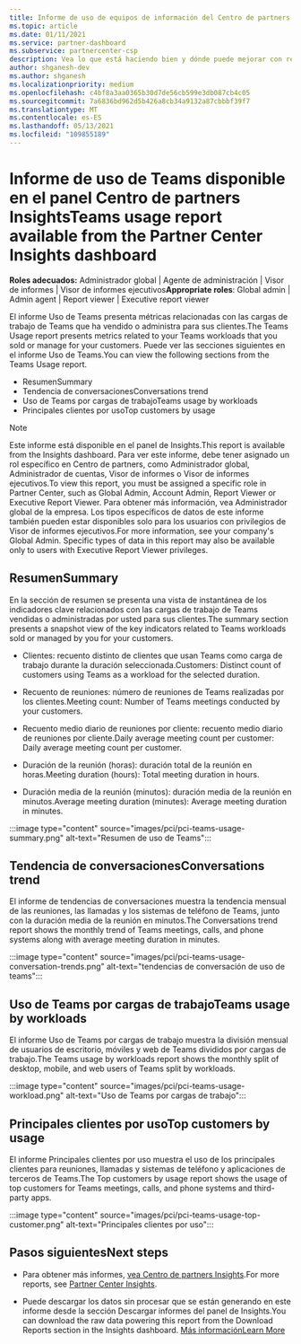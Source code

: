 ```yaml
---
title: Informe de uso de equipos de información del Centro de partners
ms.topic: article
ms.date: 01/11/2021
ms.service: partner-dashboard
ms.subservice: partnercenter-csp
description: Vea lo que está haciendo bien y dónde puede mejorar con respecto al uso de las suscripciones de Teams que vende o administra para sus clientes.
author: shganesh-dev
ms.author: shganesh
ms.localizationpriority: medium
ms.openlocfilehash: c4bf8a3aa0365b30d7de56cb599e3db087cb4c05
ms.sourcegitcommit: 7a6836bd962d5b426a8cb34a9132a87cbbbf39f7
ms.translationtype: MT
ms.contentlocale: es-ES
ms.lasthandoff: 05/13/2021
ms.locfileid: "109855189"
---
```

# <a name="teams-usage-report-available-from-the-partner-center-insights-dashboard"></a><span data-ttu-id="bfcd1-103">Informe de uso de Teams disponible en el panel Centro de partners Insights</span><span class="sxs-lookup"><span data-stu-id="bfcd1-103">Teams usage report available from the Partner Center Insights dashboard</span></span>

<span data-ttu-id="bfcd1-104">**Roles adecuados:** Administrador global | Agente de administración | Visor de informes | Visor de informes ejecutivos</span><span class="sxs-lookup"><span data-stu-id="bfcd1-104">**Appropriate roles**: Global admin | Admin agent | Report viewer | Executive report viewer</span></span>

<span data-ttu-id="bfcd1-105">El informe Uso de Teams presenta métricas relacionadas con las cargas de trabajo de Teams que ha vendido o administra para sus clientes.</span><span class="sxs-lookup"><span data-stu-id="bfcd1-105">The Teams Usage report presents metrics related to your Teams workloads that you sold or manage for your customers.</span></span> <span data-ttu-id="bfcd1-106">Puede ver las secciones siguientes en el informe Uso de Teams.</span><span class="sxs-lookup"><span data-stu-id="bfcd1-106">You can view the following sections from the Teams Usage report.</span></span>

- <span data-ttu-id="bfcd1-107">Resumen</span><span class="sxs-lookup"><span data-stu-id="bfcd1-107">Summary</span></span>
- <span data-ttu-id="bfcd1-108">Tendencia de conversaciones</span><span class="sxs-lookup"><span data-stu-id="bfcd1-108">Conversations trend</span></span>
- <span data-ttu-id="bfcd1-109">Uso de Teams por cargas de trabajo</span><span class="sxs-lookup"><span data-stu-id="bfcd1-109">Teams usage by workloads</span></span>
- <span data-ttu-id="bfcd1-110">Principales clientes por uso</span><span class="sxs-lookup"><span data-stu-id="bfcd1-110">Top customers by usage</span></span>

 > [!NOTE]
 > <span data-ttu-id="bfcd1-111">Este informe está disponible en el panel de Insights.</span><span class="sxs-lookup"><span data-stu-id="bfcd1-111">This report is available from the Insights dashboard.</span></span> <span data-ttu-id="bfcd1-112">Para ver este informe, debe tener asignado un rol específico en Centro de partners, como Administrador global, Administrador de cuentas, Visor de informes o Visor de informes ejecutivos.</span><span class="sxs-lookup"><span data-stu-id="bfcd1-112">To view this report, you must be assigned a specific role in Partner Center, such as Global Admin, Account Admin, Report Viewer or Executive Report Viewer.</span></span> <span data-ttu-id="bfcd1-113">Para obtener más información, vea Administrador global de la empresa. Los tipos específicos de datos de este informe también pueden estar disponibles solo para los usuarios con privilegios de Visor de informes ejecutivos.</span><span class="sxs-lookup"><span data-stu-id="bfcd1-113">For more information, see your company's Global Admin. Specific types of data in this report may also be available only to users with Executive Report Viewer privileges.</span></span>

## <a name="summary"></a><span data-ttu-id="bfcd1-114">Resumen</span><span class="sxs-lookup"><span data-stu-id="bfcd1-114">Summary</span></span>

<span data-ttu-id="bfcd1-115">En la sección de resumen se presenta una vista de instantánea de los indicadores clave relacionados con las cargas de trabajo de Teams vendidas o administradas por usted para sus clientes.</span><span class="sxs-lookup"><span data-stu-id="bfcd1-115">The summary section presents a snapshot view of the key indicators related to Teams workloads sold or managed by you for your customers.</span></span>  

- <span data-ttu-id="bfcd1-116">Clientes: recuento distinto de clientes que usan Teams como carga de trabajo durante la duración seleccionada.</span><span class="sxs-lookup"><span data-stu-id="bfcd1-116">Customers: Distinct count of customers using Teams as a workload for the selected duration.</span></span>

- <span data-ttu-id="bfcd1-117">Recuento de reuniones: número de reuniones de Teams realizadas por los clientes.</span><span class="sxs-lookup"><span data-stu-id="bfcd1-117">Meeting count: Number of Teams meetings conducted by your customers.</span></span>

- <span data-ttu-id="bfcd1-118">Recuento medio diario de reuniones por cliente: recuento medio diario de reuniones por cliente.</span><span class="sxs-lookup"><span data-stu-id="bfcd1-118">Daily average meeting count per customer: Daily average meeting count per customer.</span></span> 

- <span data-ttu-id="bfcd1-119">Duración de la reunión (horas): duración total de la reunión en horas.</span><span class="sxs-lookup"><span data-stu-id="bfcd1-119">Meeting duration (hours): Total meeting duration in hours.</span></span> 

- <span data-ttu-id="bfcd1-120">Duración media de la reunión (minutos): duración media de la reunión en minutos.</span><span class="sxs-lookup"><span data-stu-id="bfcd1-120">Average meeting duration (minutes): Average meeting duration in minutes.</span></span> 

:::image type="content" source="images/pci/pci-teams-usage-summary.png" alt-text="Resumen de uso de Teams":::

## <a name="conversations-trend"></a><span data-ttu-id="bfcd1-122">Tendencia de conversaciones</span><span class="sxs-lookup"><span data-stu-id="bfcd1-122">Conversations trend</span></span>

<span data-ttu-id="bfcd1-123">El informe de tendencias de conversaciones muestra la tendencia mensual de las reuniones, las llamadas y los sistemas de teléfono de Teams, junto con la duración media de la reunión en minutos.</span><span class="sxs-lookup"><span data-stu-id="bfcd1-123">The Conversations trend report shows the monthly trend of Teams meetings, calls, and phone systems along with average meeting duration in minutes.</span></span>

:::image type="content" source="images/pci/pci-teams-usage-conversation-trends.png" alt-text="tendencias de conversación de uso de teams":::

## <a name="teams-usage-by-workloads"></a><span data-ttu-id="bfcd1-125">Uso de Teams por cargas de trabajo</span><span class="sxs-lookup"><span data-stu-id="bfcd1-125">Teams usage by workloads</span></span>

<span data-ttu-id="bfcd1-126">El informe Uso de Teams por cargas de trabajo muestra la división mensual de usuarios de escritorio, móviles y web de Teams divididos por cargas de trabajo.</span><span class="sxs-lookup"><span data-stu-id="bfcd1-126">The Teams usage by workloads report shows the monthly split of desktop, mobile, and web users of Teams split by workloads.</span></span>

:::image type="content" source="images/pci/pci-teams-usage-workload.png" alt-text="Uso de Teams por cargas de trabajo":::

## <a name="top-customers-by-usage"></a><span data-ttu-id="bfcd1-128">Principales clientes por uso</span><span class="sxs-lookup"><span data-stu-id="bfcd1-128">Top customers by usage</span></span>

<span data-ttu-id="bfcd1-129">El informe Principales clientes por uso muestra el uso de los principales clientes para reuniones, llamadas y sistemas de teléfono y aplicaciones de terceros de Teams.</span><span class="sxs-lookup"><span data-stu-id="bfcd1-129">The Top customers by usage report shows the usage of top customers for Teams meetings, calls, and phone systems and third-party apps.</span></span>

:::image type="content" source="images/pci/pci-teams-usage-top-customer.png" alt-text="Principales clientes por uso":::

## <a name="next-steps"></a><span data-ttu-id="bfcd1-131">Pasos siguientes</span><span class="sxs-lookup"><span data-stu-id="bfcd1-131">Next steps</span></span>

- <span data-ttu-id="bfcd1-132">Para obtener más informes, [vea Centro de partners Insights](partner-center-insights.md).</span><span class="sxs-lookup"><span data-stu-id="bfcd1-132">For more reports, see [Partner Center Insights](partner-center-insights.md).</span></span>

- <span data-ttu-id="bfcd1-133">Puede descargar los datos sin procesar que se están generando en este informe desde la sección Descargar informes del panel de Insights.</span><span class="sxs-lookup"><span data-stu-id="bfcd1-133">You can download the raw data powering this report from the Download Reports section in the Insights dashboard.</span></span> [<span data-ttu-id="bfcd1-134">Más información</span><span class="sxs-lookup"><span data-stu-id="bfcd1-134">Learn More</span></span>](pci-download-reports.md) 
